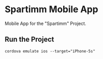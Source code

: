 # Spartimm Mobile App
Mobile App for the "Spartimm" Project.

## Run the Project
```
cordova emulate ios --target="iPhone-5s"
```
